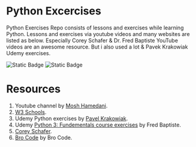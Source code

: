 # Python Excercises

Python Exercises Repo consists of lessons and exercises while learning Python.
Lessons and exercises via youtube videos and many websites are listed as below.
Especially Corey Schafer & Dr. Fred Baptiste YouTube videos are an awesome resource. But i also used a lot & Pavek Krakowiak Udemy exercises.

![Static Badge](https://img.shields.io/badge/python-exercises-blue?logo=python)
![Static Badge](https://img.shields.io/badge/IDE-VsCode-blue)

# Resources

1. Youtube channel by [Mosh Hamedani](https://www.youtube.com/watch?v=_uQrJ0TkZlc&t=10945s).
2. [W3 Schools](https://www.w3schools.com/).
3. Udemy Python exercises by [Pavel Krakowiak](https://www.udemy.com/share/106L4i3@z-Wf1QRsiCEDBPLf2tKo8M_8QQYSytKkQd72_akDmfMIavHOvXK2SHfPUlFbPotQow==/).
4. Udemy [Python 3: Fundementals course exercises](https://www.udemy.com/share/107N2C3@JA5o71fnAXabjJlOA1tl7nvSyzp-g0goXzkCuyHE0miDja_kYOXZoyf3QvxHgAHGjQ==/) by Fred Baptiste.
5. [Corey Schafer](https://www.youtube.com/@coreyms).
6. [Bro Code](https://www.youtube.com/watch?v=6VElWbND-zg&list=PLZPZq0r_RZOOkUQbat8LyQii36cJf2SWT&pp=iAQB) by Bro Code.
